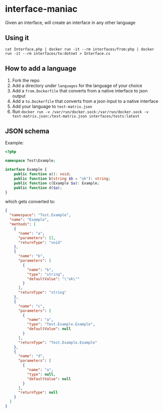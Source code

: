 # interface-maniac
Given an interface, will create an interface in any other language

## Using it

`cat Interface.php | docker run -it --rm interfaces/from:php | docker run -it --rm interfaces/to:dotnet > Interface.cs`

## How to add a language

1. Fork the repo
2. Add a directory under `languages` for the language of your choice
3. Add a `from.Dockerfile` that converts from a native interface to json output
4. Add a `to.Dockerfile` that converts from a json input to a native interface
8. Add your language to `test-matrix.json`
9. Run `docker run -v /var/run/docker.sock:/var/run/docker.sock -v test-matrix.json:/test-matrix.json interfaces/tests:latest`

## JSON schema

Example:

```php
<?php

namespace Test\Example;

interface Example {
    public function a(): void;
    public function b(string $b = "ok"): string;
    public function c(Example $a): Example;
    public function d($a);
}
```

which gets converted to:

```json
{
  "namespace": "Test.Example",
  "name": "Example",
  "methods": [
    {
      "name": "a",
      "parameters": [],
      "returnType": "void"
    },
    {
      "name": "b",
      "parameters": [
        {
          "name": "b",
          "type": "string",
          "defaultValue": "\"ok\""
        }
      ],
      "returnType": "string"
    },
    {
      "name": "c",
      "parameters": [
        {
          "name": "a",
          "type": "Test.Example.Example",
          "defaultValue": null
        }
      ],
      "returnType": "Test.Example.Example"
    },
    {
      "name": "d",
      "parameters": [
        {
          "name": "a",
          "type": null,
          "defaultValue": null
        }
      ],
      "returnType": null
    }
  ]
}
```
